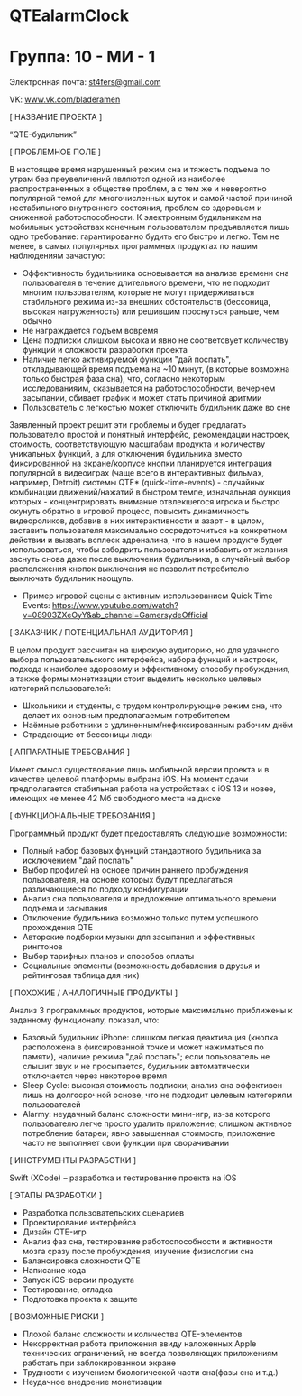 # QTEalarmClock
# Группа: 10 - МИ - 1

Электронная почта: st4fers@gmail.com

VK: www.vk.com/bladeramen

[ НАЗВАНИЕ ПРОЕКТА ]

“QTE-будильник”

[ ПРОБЛЕМНОЕ ПОЛЕ ]

В настоящее время нарушенный режим сна и тяжесть подъема по утрам без преувеличений являются одной из наиболее распространенных в обществе проблем, а с тем же и невероятно популярной темой для многочисленных шуток и самой частой причиной нестабильного внутреннего состояния, проблем со здоровьем и сниженной работоспособности. К электронным будильникам на мобильных устройствах конечным пользователем предъявляется лишь одно требование: гарантированно будить его быстро и легко. Тем не менее, в самых популярных программных продуктах по нашим наблюдениям зачастую:
- Эффективность будильниика основывается на анализе времени сна пользователя в течение длительного времени, что не подходит многим пользователям, которые не могут придерживаться стабильного режима из-за внешних обстоятельств (бессоница, высокая нагруженность) или решившим проснуться раньше, чем обычно
- Не награждается подъем вовремя
- Цена подписки слишком высока и явно не соответсвует количеству функций и сложности разработки проекта
- Наличие легко активируемой функции "дай поспать", откладывающей время подъема на ~10 минут, (в которые возможна только быстрая фаза сна), что, согласно некоторым исследованияим, сказывается на работоспособности, вечернем засыпании, сбивает график и может стать причиной аритмии
- Пользователь с легкостью может отключить будильник даже во сне

Заявленный проект решит эти проблемы и будет предлагать пользователю простой и понятный интерфейс, рекомендации настроек, стоимость, соответствующую масштабам продукта и количеству уникальных функций, а для отключения будильника вместо фиксированной на экране/корпусе кнопки планируется интеграция популярной в видеоиграх (чаще всего в интерактивных фильмах, например, Detroit) системы QTE* (quick-time-events) - случайных комбинации движений/нажатий в быстром темпе, изначальная функция которых - концентрировать внимание отвлекшегося игрока и быстро окунуть обратно в игровой процесс, повысить динамичность видеороликов, добавив в них интерактивности и азарт - в целом, заставить пользователя максимально сосредоточиться на конкретном действии и вызвать всплеск адреналина, что в нашем продукте будет использоваться, чтобы взбодрить пользователя и избавить от желания заснуть снова даже после выключения будильника, а случайный выбор расположения кнопок выключения не позволит потребителю выключать будильник наощупь.

* Пример игровой сцены с активным использованием Quick Time Events: https://www.youtube.com/watch?v=08903ZXeOyY&ab_channel=GamersydeOfficial

[ ЗАКАЗЧИК / ПОТЕНЦИАЛЬНАЯ АУДИТОРИЯ ]

В целом продукт рассчитан на широкую аудиторию, но для удачного выбора пользовательского интерфейса, набора функций и настроек, подхода к наиболее здоровому и эффективному способу пробуждения, а также формы монетизации стоит выделить несколько целевых категорий пользователей:

- Школьники и студенты, с трудом контролирующие режим сна, что делает их основным предполагаемым потребителем
- Наёмные работники с удлиненным/нефиксированным рабочим днём
- Страдающие от бессоницы люди

[ АППАРАТНЫЕ ТРЕБОВАНИЯ ]

Имеет смысл существование лишь мобильной версии проекта и в качестве целевой платформы выбрана iOS. На момент сдачи предполагается стабильная работа на устройствах с iOS 13 и новее, имеющих не менее 42 Мб свободного места на диске

[ ФУНКЦИОНАЛЬНЫЕ ТРЕБОВАНИЯ ] 

Программный продукт будет предоставлять следующие возможности:

- Полный набор базовых функций стандартного будильника за исключением "дай поспать"
- Выбор профилей на основе причин раннего пробуждения пользователя, на основе которых будут предлагаться различающиеся по подходу конфигурации
- Анализ сна пользователя и предложение оптимального времени подъема и засыпания
- Отключение будильника возможно только путем успешного прохождения QTE
- Авторские подборки музыки для засыпания и эффективных рингтонов
- Выбор тарифных планов и способов оплаты
- Социальные элементы (возможность добавления в друзья и рейтинговая таблица для них)

[ ПОХОЖИЕ / АНАЛОГИЧНЫЕ ПРОДУКТЫ ]

Анализ 3 программных продуктов, которые максимально приближены к заданному функционалу, показал, что:

- Базовый будильник iPhone: слишком легкая деактивация (кнопка расположена в фиксированной точке и может нажиматься по памяти), наличие режима "дай поспать"; если пользователь не слышит звук и не просыпается, будильник автоматически отключается через некоторое время
- Sleep Cycle: высокая стоимость подписки; анализ сна эффективен лишь на долгосрочной основе, что не подходит целевым категориям пользователей
- Alarmy: неудачный баланс сложности мини-игр, из-за которого пользователю легче просто удалить приложение; слишком активное потребление батареи; явно завышенная стоимость; приложение часто не выполняет свои функции при сворачивании

[ ИНСТРУМЕНТЫ РАЗРАБОТКИ ]

Swift (XCode) – разработка и тестирование проекта на iOS

[ ЭТАПЫ РАЗРАБОТКИ ]

- Разработка пользовательских сценариев
- Проектирование интерфейса
- Дизайн QTE-игр
- Анализ фаз сна, тестирование работоспособности и активности мозга сразу после пробуждения, изучение физиологии сна
- Балансировка сложности QTE
- Написание кода
- Запуск iOS-версии продукта
- Тестирование, отладка
- Подготовка проекта к защите

[ ВОЗМОЖНЫЕ РИСКИ ]

- Плохой баланс сложности и количества QTE-элементов
- Некорректная работа приложения ввиду наложенных Apple технических ограничений, не всегда позволяющих приложениям работать при заблокированном экране
- Трудности с изучением биологической части сна(фазы сна и т.д.)
- Неудачное внедрение монетизации
